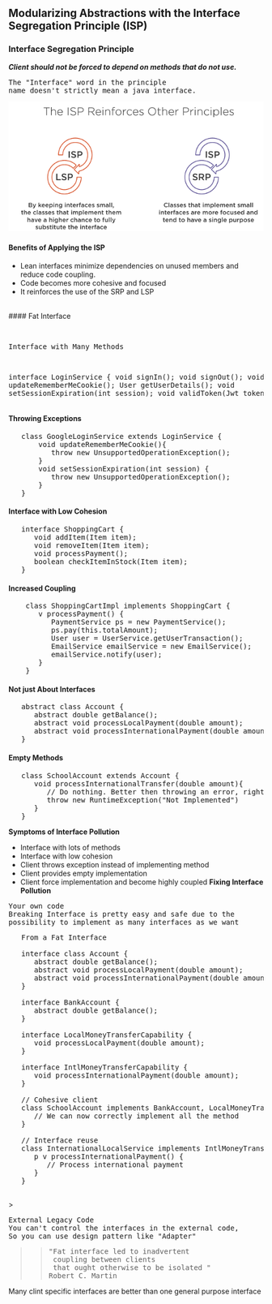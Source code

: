 ## Modularizing Abstractions with the Interface Segregation Principle (ISP)
### Interface Segregation Principle
***Client should not be forced to depend on methods that do not use.***
<pre>
The "Interface" word in the principle
name doesn't strictly mean a java interface.
</pre>
![](images/isp.png)
#### Benefits of Applying the ISP
* Lean interfaces minimize dependencies on unused members and reduce code coupling.
* Code becomes more cohesive and focused
* It reinforces the use of the SRP and LSP
<br>
#### Fat Interface
<pre>
   
   Interface with Many Methods

   interface LoginService {
      void signIn();
      void signOut();
      void updateRememberMeCookie();
      User getUserDetails();
      void setSessionExpiration(int session);
      void validToken(Jwt token);
   }
</pre>
#### Throwing Exceptions
<pre>
   class GoogleLoginService extends LoginService {
       void updateRememberMeCookie(){
          throw new UnsupportedOperationException();
       }
       void setSessionExpiration(int session) {
          throw new UnsupportedOperationException();
       }
   }
</pre>
#### Interface with Low Cohesion
<pre>
   interface ShoppingCart {
      void addItem(Item item);
      void removeItem(Item item);
      void processPayment();
      boolean checkItemInStock(Item item);
   }
</pre>
#### Increased Coupling
<pre>
    class ShoppingCartImpl implements ShoppingCart {
       v processPayment() {
          PaymentService ps = new PaymentService();
          ps.pay(this.totalAmount);
          User user = UserService.getUserTransaction();
          EmailService emailService = new EmailService();
          emailService.notify(user);
       }
    }
</pre>
#### Not just About Interfaces
<pre>
   abstract class Account {
      abstract double getBalance();
      abstract void processLocalPayment(double amount);
      abstract void processInternationalPayment(double amount);
   }
</pre>
#### Empty Methods
<pre>
   class SchoolAccount extends Account {
      void processInternationalTransfer(double amount){ 
         // Do nothing. Better then throwing an error, right?
         throw new RuntimeException("Not Implemented")
      }
   }
</pre>
****Symptoms of Interface Pollution****
* Interface with lots of methods
* Interface with low cohesion
* Client throws exception instead of implementing method
* Client provides empty implementation
* Client force implementation and become highly coupled
****Fixing Interface Pollution****
<pre>
Your own code
Breaking Interface is pretty easy and safe due to the
possibility to implement as many interfaces as we want
</pre>
<pre>
   From a Fat Interface

   interface class Account {
      abstract double getBalance();
      abstract void processLocalPayment(double amount);
      abstract void processInternationalPayment(double amount);
   }

   interface BankAccount {
      abstract double getBalance();
   }

   interface LocalMoneyTransferCapability {
      void processLocalPayment(double amount);
   }
 
   interface IntlMoneyTransferCapability {
      void processInternationalPayment(double amount);
   }

   // Cohesive client
   class SchoolAccount implements BankAccount, LocalMoneyTransferCapability {
      // We can now correctly implement all the method
   }

   // Interface reuse
   class InternationalLocalService implements IntlMoneyTransferCapability {
      p v processInternationalPayment() {
         // Process international payment
      }
   }

</pre>>
<pre>
External Legacy Code
You can't control the interfaces in the external code,
So you can use design pattern like "Adapter"
</pre>


>><pre>"Fat interface led to inadvertent <br> coupling between clients <br> that ought otherwise to be isolated "<br>Robert C. Martin</pre>
Many clint specific interfaces are better than one general purpose interface
